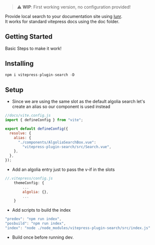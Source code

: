> :warning: **WIP**: First working version, no configuration provided!

Provide local search to your documentation site using [lunr](https://lunrjs.com/).  
It works for standard vitepress docs using the doc folder.

## Getting Started

Basic Steps to make it work!

## Installing

```js
npm i vitepress-plugin-search -D
```

## Setup

- Since we are using the same slot as the default algolia search let's create an alias so our component is used instead

```js
//docs/vite.config.js
import { defineConfig } from "vite";

export default defineConfig({
  resolve: {
    alias: {
      "./components/AlgoliaSearchBox.vue":
        "vitepress-plugin-search/src/Search.vue",
    },
  },
});
```

- Add an algolia entry just to pass the v-if in the slots

```js
//.vitepress/config.js
    themeConfig: {
        ...
        algolia: {},
        ...
    }
```

- Add scripts to build the index

```js
"predev": "npm run index",
"posbuild": "npm run index",
"index": "node ./node_modules/vitepress-plugin-search/src/index.js"
```

- Build once before running dev.
